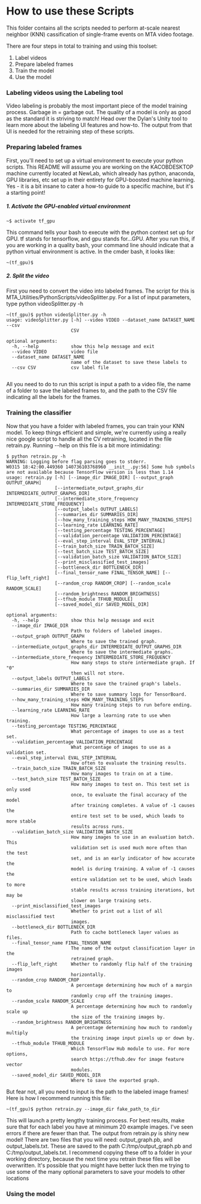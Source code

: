 # How to use these Scripts

This folder contains all the scripts needed to perform at-scale nearest neighbor (KNN) cassification of single-frame events on MTA video footage. 

There are four steps in total to training and using this toolset: 
1. Label videos
2. Prepare labeled frames
3. Train the model
4. Use the model


### Labeling videos using the Labeling tool

Video labeling is probably the most important piece of the model training process. Garbage in = garbage out. The quality of a model is only as good as the standard it is striving to match! Head over the Dylan's Unity tool to learn more about the labeling UI features and how-to. The output from that UI is needed for the retraining step of these scripts. 


### Preparing labeled frames

First, you'll need to set up a virtual environment to execute your python scripts. This README will assume you are working on the KACOBDESKTOP machine currently located at NewLab, which already has python, anaconda, GPU libraries, etc set up in their entirety for GPU-boosted machine learning. Yes - it is a bit insane to cater a how-to guide to a specific machine, but it's a starting point! 



##### 1. Activate the GPU-enabled  virtual environment

```
~$ activate tf_gpu
```
This command tells your bash to execute with the python context set up for GPU. tf stands for tensorflow, and gpu stands for...GPU. After you run this, if you are working in a quality bash, your command line should indicate that a python virtual environment is active. In the cmder bash, it looks like: 
```
~(tf_gpu)$ 
```

##### 2. Split the video 
First you need to convert the video into labeled frames. The script for this is MTA_Utilities/PythonScripts/videoSplitter.py. For a list of input parameters, type python videoSplitter.py -h
```
~(tf_gpu)$ python videoSplitter.py -h
usage: videoSplitter.py [-h] --video VIDEO --dataset_name DATASET_NAME --csv
                        CSV

optional arguments:
  -h, --help            show this help message and exit
  --video VIDEO         video file
  --dataset_name DATASET_NAME
                        name of the dataset to save these labels to
  --csv CSV             csv label file


```
All you need to do to run this script is input a path to a video file, the name of a folder to save the labeled frames to, and the path to the CSV file indicating all the labels for the frames. 

### Training the classifier
Now that you have a folder with labeled frames, you can train your KNN model. To keep things efficient and simple, we're currently using a really nice google script to handle all the CV retraining, located in the file retrain.py. Running --help on this file is a bit more intimidating:

```
$ python retrain.py -h
WARNING: Logging before flag parsing goes to stderr.
W0315 18:42:00.449360 140736103768960 __init__.py:56] Some hub symbols are not available because TensorFlow version is less than 1.14
usage: retrain.py [-h] [--image_dir IMAGE_DIR] [--output_graph OUTPUT_GRAPH]
                  [--intermediate_output_graphs_dir INTERMEDIATE_OUTPUT_GRAPHS_DIR]
                  [--intermediate_store_frequency INTERMEDIATE_STORE_FREQUENCY]
                  [--output_labels OUTPUT_LABELS]
                  [--summaries_dir SUMMARIES_DIR]
                  [--how_many_training_steps HOW_MANY_TRAINING_STEPS]
                  [--learning_rate LEARNING_RATE]
                  [--testing_percentage TESTING_PERCENTAGE]
                  [--validation_percentage VALIDATION_PERCENTAGE]
                  [--eval_step_interval EVAL_STEP_INTERVAL]
                  [--train_batch_size TRAIN_BATCH_SIZE]
                  [--test_batch_size TEST_BATCH_SIZE]
                  [--validation_batch_size VALIDATION_BATCH_SIZE]
                  [--print_misclassified_test_images]
                  [--bottleneck_dir BOTTLENECK_DIR]
                  [--final_tensor_name FINAL_TENSOR_NAME] [--flip_left_right]
                  [--random_crop RANDOM_CROP] [--random_scale RANDOM_SCALE]
                  [--random_brightness RANDOM_BRIGHTNESS]
                  [--tfhub_module TFHUB_MODULE]
                  [--saved_model_dir SAVED_MODEL_DIR]

optional arguments:
  -h, --help            show this help message and exit
  --image_dir IMAGE_DIR
                        Path to folders of labeled images.
  --output_graph OUTPUT_GRAPH
                        Where to save the trained graph.
  --intermediate_output_graphs_dir INTERMEDIATE_OUTPUT_GRAPHS_DIR
                        Where to save the intermediate graphs.
  --intermediate_store_frequency INTERMEDIATE_STORE_FREQUENCY
                        How many steps to store intermediate graph. If "0"
                        then will not store.
  --output_labels OUTPUT_LABELS
                        Where to save the trained graph's labels.
  --summaries_dir SUMMARIES_DIR
                        Where to save summary logs for TensorBoard.
  --how_many_training_steps HOW_MANY_TRAINING_STEPS
                        How many training steps to run before ending.
  --learning_rate LEARNING_RATE
                        How large a learning rate to use when training.
  --testing_percentage TESTING_PERCENTAGE
                        What percentage of images to use as a test set.
  --validation_percentage VALIDATION_PERCENTAGE
                        What percentage of images to use as a validation set.
  --eval_step_interval EVAL_STEP_INTERVAL
                        How often to evaluate the training results.
  --train_batch_size TRAIN_BATCH_SIZE
                        How many images to train on at a time.
  --test_batch_size TEST_BATCH_SIZE
                        How many images to test on. This test set is only used
                        once, to evaluate the final accuracy of the model
                        after training completes. A value of -1 causes the
                        entire test set to be used, which leads to more stable
                        results across runs.
  --validation_batch_size VALIDATION_BATCH_SIZE
                        How many images to use in an evaluation batch. This
                        validation set is used much more often than the test
                        set, and is an early indicator of how accurate the
                        model is during training. A value of -1 causes the
                        entire validation set to be used, which leads to more
                        stable results across training iterations, but may be
                        slower on large training sets.
  --print_misclassified_test_images
                        Whether to print out a list of all misclassified test
                        images.
  --bottleneck_dir BOTTLENECK_DIR
                        Path to cache bottleneck layer values as files.
  --final_tensor_name FINAL_TENSOR_NAME
                        The name of the output classification layer in the
                        retrained graph.
  --flip_left_right     Whether to randomly flip half of the training images
                        horizontally.
  --random_crop RANDOM_CROP
                        A percentage determining how much of a margin to
                        randomly crop off the training images.
  --random_scale RANDOM_SCALE
                        A percentage determining how much to randomly scale up
                        the size of the training images by.
  --random_brightness RANDOM_BRIGHTNESS
                        A percentage determining how much to randomly multiply
                        the training image input pixels up or down by.
  --tfhub_module TFHUB_MODULE
                        Which TensorFlow Hub module to use. For more options,
                        search https://tfhub.dev for image feature vector
                        modules.
  --saved_model_dir SAVED_MODEL_DIR
                        Where to save the exported graph.
```

But fear not, all you need to input is the path to the labeled image frames! Here is how I recommend running this file: 

```
~(tf_gpu)$ python retrain.py --image_dir fake_path_to_dir
```

This will launch a pretty lengthy training process. For best results, make sure that for each label you have at minimum 20 example images. I've seen errors if there are fewer than that. The output from retrain.py is shiny new model! There are two files that you will need: output_graph.pb, and output_labels.txt. These are saved to the path C:/tmp/output_graph.pb and C:/tmp/output_labels.txt. I recommend copying these off to a folder in your working directory, because the next time you retrain these files will be overwritten. It's possible that you might have better luck then me trying to use some of the many optional parameters to save your models to other locations


### Using the model



